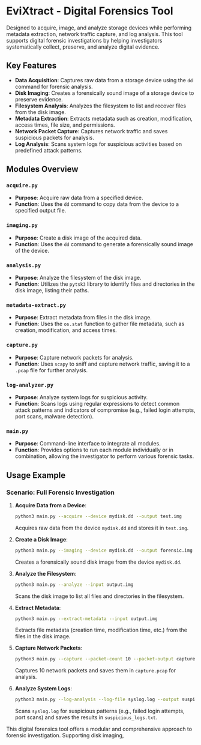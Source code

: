 # EviXtract - Digital Forensics Tool

Designed to acquire, image, and analyze storage devices while performing metadata extraction, network traffic capture, and log analysis. This tool supports digital forensic investigations by helping investigators systematically collect, preserve, and analyze digital evidence.

## Key Features
- **Data Acquisition**: Captures raw data from a storage device using the `dd` command for forensic analysis.
- **Disk Imaging**: Creates a forensically sound image of a storage device to preserve evidence.
- **Filesystem Analysis**: Analyzes the filesystem to list and recover files from the disk image.
- **Metadata Extraction**: Extracts metadata such as creation, modification, access times, file size, and permissions.
- **Network Packet Capture**: Captures network traffic and saves suspicious packets for analysis.
- **Log Analysis**: Scans system logs for suspicious activities based on predefined attack patterns.

## Modules Overview

### `acquire.py`
- **Purpose**: Acquire raw data from a specified device.
- **Function**: Uses the `dd` command to copy data from the device to a specified output file.

### `imaging.py`
- **Purpose**: Create a disk image of the acquired data.
- **Function**: Uses the `dd` command to generate a forensically sound image of the device.

### `analysis.py`
- **Purpose**: Analyze the filesystem of the disk image.
- **Function**: Utilizes the `pytsk3` library to identify files and directories in the disk image, listing their paths.

### `metadata-extract.py`
- **Purpose**: Extract metadata from files in the disk image.
- **Function**: Uses the `os.stat` function to gather file metadata, such as creation, modification, and access times.

### `capture.py`
- **Purpose**: Capture network packets for analysis.
- **Function**: Uses `scapy` to sniff and capture network traffic, saving it to a `.pcap` file for further analysis.

### `log-analyzer.py`
- **Purpose**: Analyze system logs for suspicious activity.
- **Function**: Scans logs using regular expressions to detect common attack patterns and indicators of compromise (e.g., failed login attempts, port scans, malware detection).

### `main.py`
- **Purpose**: Command-line interface to integrate all modules.
- **Function**: Provides options to run each module individually or in combination, allowing the investigator to perform various forensic tasks.

## Usage Example

### Scenario: Full Forensic Investigation

1. **Acquire Data from a Device**:
   ```bash
   python3 main.py --acquire --device mydisk.dd --output test.img
   ```
   Acquires raw data from the device `mydisk.dd` and stores it in `test.img`.

2. **Create a Disk Image**:
   ```bash
   python3 main.py --imaging --device mydisk.dd --output forensic.img
   ```
   Creates a forensically sound disk image from the device `mydisk.dd`.

3. **Analyze the Filesystem**:
   ```bash
   python3 main.py --analyze --input output.img
   ```
   Scans the disk image to list all files and directories in the filesystem.

4. **Extract Metadata**:
   ```bash
   python3 main.py --extract-metadata --input output.img
   ```
   Extracts file metadata (creation time, modification time, etc.) from the files in the disk image.

5. **Capture Network Packets**:
   ```bash
   python3 main.py --capture --packet-count 10 --packet-output capture.pcap
   ```
   Captures 10 network packets and saves them in `capture.pcap` for analysis.

6. **Analyze System Logs**:
   ```bash
   python3 main.py --log-analysis --log-file syslog.log --output suspicious_logs.txt
   ```
   Scans `syslog.log` for suspicious patterns (e.g., failed login attempts, port scans) and saves the results in `suspicious_logs.txt`.


This digital forensics tool offers a modular and comprehensive approach to forensic investigation. Supporting disk imaging,

